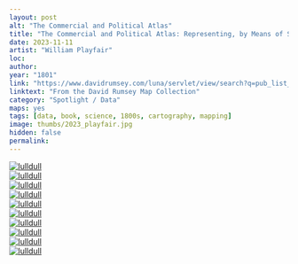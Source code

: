 ```yaml
---
layout: post
alt: "The Commercial and Political Atlas"
title: "The Commercial and Political Atlas: Representing, by Means of Stained Copper-plate Charts, the Progress of the Commerce, Revenues, Expenditure and Debts of England During the Whole of the Eighteenth Century"
date: 2023-11-11
artist: "William Playfair"
loc: 
author: 
year: "1801"
link: "https://www.davidrumsey.com/luna/servlet/view/search?q=pub_list_no=%2215749.000%22&os=0"
linktext: "From the David Rumsey Map Collection"
category: "Spotlight / Data"
maps: yes
tags: [data, book, science, 1800s, cartography, mapping]
image: thumbs/2023_playfair.jpg
hidden: false
permalink:
---
```





<div class="post_image">
	<a href="{{ site.baseurl }}/images/posts/2023_playfair/001.jpg" target="_blank">
	<img src="{{ site.baseurl }}/images/posts/2023_playfair/001.jpg" alt="lulldull"></a>
</div>

<div class="post_image">
	<a href="{{ site.baseurl }}/images/posts/2023_playfair/002.jpg" target="_blank">
	<img src="{{ site.baseurl }}/images/posts/2023_playfair/002.jpg" alt="lulldull"></a>
</div>

<div class="post_image">
	<a href="{{ site.baseurl }}/images/posts/2023_playfair/003.jpg" target="_blank">
	<img src="{{ site.baseurl }}/images/posts/2023_playfair/003.jpg" alt="lulldull"></a>
</div>

<div class="post_image">
	<a href="{{ site.baseurl }}/images/posts/2023_playfair/004.jpg" target="_blank">
	<img src="{{ site.baseurl }}/images/posts/2023_playfair/004.jpg" alt="lulldull"></a>
</div>

<div class="post_image">
	<a href="{{ site.baseurl }}/images/posts/2023_playfair/005.jpg" target="_blank">
	<img src="{{ site.baseurl }}/images/posts/2023_playfair/005.jpg" alt="lulldull"></a>
</div>

<div class="post_image">
	<a href="{{ site.baseurl }}/images/posts/2023_playfair/006.jpg" target="_blank">
	<img src="{{ site.baseurl }}/images/posts/2023_playfair/006.jpg" alt="lulldull"></a>
</div>

<div class="post_image">
	<a href="{{ site.baseurl }}/images/posts/2023_playfair/007.jpg" target="_blank">
	<img src="{{ site.baseurl }}/images/posts/2023_playfair/007.jpg" alt="lulldull"></a>
</div>

<div class="post_image">
	<a href="{{ site.baseurl }}/images/posts/2023_playfair/008.jpg" target="_blank">
	<img src="{{ site.baseurl }}/images/posts/2023_playfair/008.jpg" alt="lulldull"></a>
</div>

<div class="post_image">
	<a href="{{ site.baseurl }}/images/posts/2023_playfair/009.jpg" target="_blank">
	<img src="{{ site.baseurl }}/images/posts/2023_playfair/009.jpg" alt="lulldull"></a>
</div>

<div class="post_image">
	<a href="{{ site.baseurl }}/images/posts/2023_playfair/010.jpg" target="_blank">
	<img src="{{ site.baseurl }}/images/posts/2023_playfair/010.jpg" alt="lulldull"></a>
</div>

